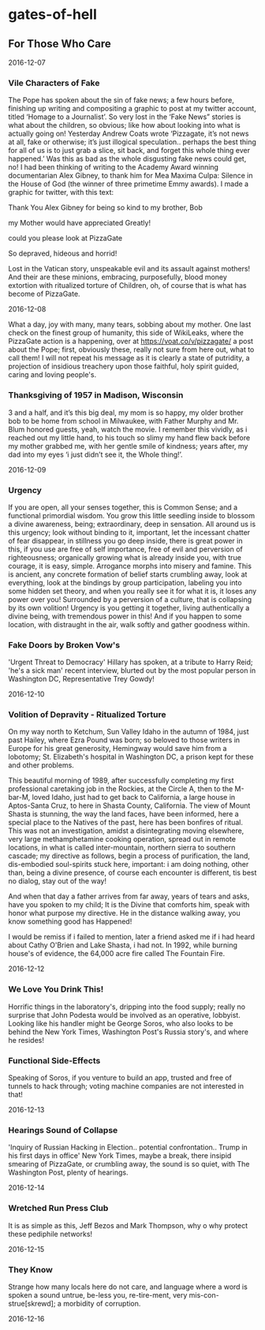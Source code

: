 # gates-of-hell

## For Those Who Care


2016-12-07 

### Vile Characters of Fake
   


The Pope has spoken about the sin of fake news; a few hours before, finishing up writing and compositing a graphic to post at my twitter account, titled ‘Homage to a Journalist’. So very lost in the ‘Fake News” stories is what about the children, so obvious; like how about looking into what is actually going on! Yesterday Andrew Coats wrote ‘Pizzagate, it’s not news at all, fake or otherwise; it’s just illogical speculation..   perhaps the best thing for all of us is to just grab a slice, sit back, and forget this whole thing ever happened.’ Was this as bad as the whole disgusting fake news could get, no! I had been thinking of writing to the Academy Award winning documentarian Alex Gibney, to thank him for Mea Maxima Culpa: Silence in the House of God (the winner of three primetime Emmy awards). I made a graphic for twitter, with this text:



Thank You Alex Gibney for being so kind to my brother, Bob
   
my Mother would have appreciated Greatly!


could you please look at PizzaGate

So depraved, hideous and horrid!



Lost in the Vatican story, unspeakable evil and its assault against mothers! And their are these minions,  embracing, purposefully, blood money extortion with ritualized torture of Children, oh, of course that is what has become of PizzaGate.



2016-12-08

What a day, joy with many, many tears, sobbing about my mother. One last check on the finest group of humanity, this side of WikiLeaks, where the PizzaGate action is a happening, over at https://voat.co/v/pizzagate/ a post about the Pope; first, obviously these, really not sure from here out, what to call them! I will not repeat his message as it is clearly a state of putridity, a projection of insidious treachery upon those faithful, holy spirit guided, caring and loving people's.



### Thanksgiving of 1957 in Madison, Wisconsin

3 and a half, and it’s this big deal, my mom is so happy, my older brother bob to be home from school in Milwaukee, with Father Murphy and Mr. Blum honored guests, yeah, watch the movie. I remember this vividly, as i reached out my little hand, to his touch so slimy my hand flew back before my mother grabbed me, with her gentle smile of kindness; years after, my dad into my eyes ‘i just didn’t see it, the Whole thing!’.




2016-12-09

### Urgency

If you are open, all your senses together, this is Common Sense; and a functional primordial wisdom. You grow this little seedling inside to blossom a divine awareness, being; extraordinary, deep in sensation. All around us is this urgency; look without binding to it, important, let the incessant chatter of fear disappear, in stillness you go deep inside, there is great power in this, if you use are free of self importance, free of evil and perversion of righteousness; organically growing what is already inside you, with true courage, it is easy, simple. Arrogance morphs into misery and famine. This is ancient, any concrete formation of belief starts crumbling away, look at everything, look at the bindings by group participation, labeling you into some hidden set theory, and when you really see it for what it is, it loses any power over you! Surrounded by a perversion of a culture, that is collapsing by its own volition! Urgency is you getting it together, living authentically a divine being, with tremendous power in this! And if you happen to some location, with distraught in the air, walk softly and gather goodness within.




### Fake Doors by Broken Vow's
 
'Urgent Threat to Democracy' Hillary has spoken, at a tribute to Harry Reid; 'he's a sick man' recent interview, blurted out by the most popular person in Washington DC, Representative Trey Gowdy!




2016-12-10

### Volition of Depravity - Ritualized Torture

On my way north to Ketchum, Sun Valley Idaho in the autumn of 1984, just past Hailey, where Ezra Pound was born; so beloved to those writers in Europe for his great generosity, Hemingway would save him from a lobotomy; St. Elizabeth's hospital in Washington DC, a prison kept for these and other problems.

This beautiful morning of 1989, after successfully completing my first professional caretaking job in the Rockies, at the Circle A, then to the M-bar-M, loved Idaho, just had to get back to California, a large house in Aptos-Santa Cruz, to here in Shasta County, California. The view of Mount Shasta is stunning, the way the land faces, have been informed, here a special place to the Natives of the past, here has been bonfires of ritual. This was not an investigation, amidst a disintegrating moving elsewhere, very large methamphetamine cooking operation, spread out in remote locations, in what is called inter-mountain, northern sierra to southern cascade; my directive as follows, begin a process of purification, the land, dis-embodied soul-spirits stuck here, important: i am doing nothing, other than, being a divine presence, of course each encounter is different, tis best no dialog, stay out of the way!

And when that day a father arrives from far away, years of tears and asks,  have you spoken to my child; It is the Divine that comforts him, speak with honor what purpose my directive. He in the distance walking away, you know something good has Happened!

I would be remiss if i failed to mention, later a friend asked me if i had heard about Cathy O'Brien and Lake Shasta, i had not. In 1992, while burning house's of evidence, the 64,000 acre fire called The Fountain Fire.




2016-12-12

### We Love You  Drink This!

Horrific things in the laboratory's, dripping into the food supply; really no surprise that John Podesta would be involved as an operative, lobbyist. Looking like his handler might be George Soros, who also looks to be behind the New York Times, Washington Post's Russia story's, and where he resides!



### Functional Side-Effects

Speaking of Soros, if you venture to build an app, trusted and free of tunnels to hack through; voting machine companies are not interested in that!


2016-12-13

### Hearings Sound of Collapse

'Inquiry of Russian Hacking in Election.. potential confrontation.. Trump in his first days in office' New York Times, maybe a break, there insipid smearing of PizzaGate, or crumbling away, the sound is so quiet, with The Washington Post, plenty of hearings.


2016-12-14

### Wretched Run Press Club

It is as simple as this, Jeff Bezos and Mark Thompson, why o why protect these pediphile networks!


2016-12-15

### They Know

Strange how many locals here do not care, and language where a word is spoken a sound untrue, be-less you, re-tire-ment, very mis-con-strue[skrewd]; a morbidity of corruption. 










2016-12-16








